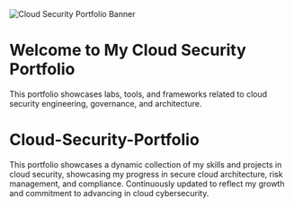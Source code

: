 
<!DOCTYPE html>
<html lang="en">
<head>
  <meta charset="UTF-8" />
  <meta name="viewport" content="width=device-width, initial-scale=1.0"/>
  <title>Cloud Security Portfolio</title>
  <link rel="stylesheet" href="styles.css" />
</head>
<body>
  <div class="container">
    <img src="cloud-security-portfolio.png" alt="Cloud Security Portfolio Banner" class="banner" />
    <h1>Welcome to My Cloud Security Portfolio</h1>
    <p>This portfolio showcases labs, tools, and frameworks related to cloud security engineering, governance, and architecture.</p>
  </div>
</body>
</html>





# Cloud-Security-Portfolio
This portfolio showcases a dynamic collection of my skills and projects in cloud security, showcasing my progress in secure cloud architecture, risk management, and compliance. Continuously updated to reflect my growth and commitment to advancing in cloud cybersecurity.

